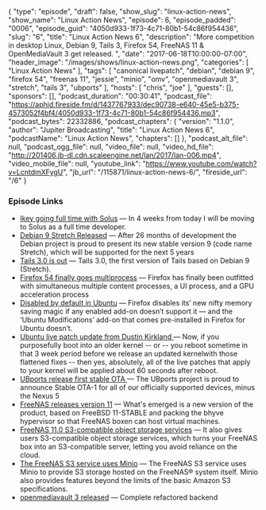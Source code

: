 {
  "type": "episode",
  "draft": false,
  "show_slug": "linux-action-news",
  "show_name": "Linux Action News",
  "episode": 6,
  "episode_padded": "0006",
  "episode_guid": "4050d933-1f73-4c71-80b1-54c86f954436",
  "slug": "6",
  "title": "Linux Action News 6",
  "description": "More competition in desktop Linux, Debian 9, Tails 3, Firefox 54, FreeNAS 11 & OpenMediaVault 3 get released. ",
  "date": "2017-06-18T10:00:00-07:00",
  "header_image": "/images/shows/linux-action-news.png",
  "categories": [
    "Linux Action News"
  ],
  "tags": [
    "canonical livepatch",
    "debian",
    "debian 9",
    "firefox 54",
    "freenas 11",
    "jessie",
    "minio",
    "omv",
    "openmediavault 3",
    "stretch",
    "tails 3",
    "ubports"
  ],
  "hosts": [
    "chris",
    "joe"
  ],
  "guests": [],
  "sponsors": [],
  "podcast_duration": "00:30:41",
  "podcast_file": "https://aphid.fireside.fm/d/1437767933/dec90738-e640-45e5-b375-4573052f4bf4/4050d933-1f73-4c71-80b1-54c86f954436.mp3",
  "podcast_bytes": 22332886,
  "podcast_chapters": {
    "version": "1.1.0",
    "author": "Jupiter Broadcasting",
    "title": "Linux Action News 6",
    "podcastName": "Linux Action News",
    "chapters": []
  },
  "podcast_alt_file": null,
  "podcast_ogg_file": null,
  "video_file": null,
  "video_hd_file": "http://201406.jb-dl.cdn.scaleengine.net/lan/2017/lan-006.mp4",
  "video_mobile_file": null,
  "youtube_link": "https://www.youtube.com/watch?v=LcntdmXFygU",
  "jb_url": "/115871/linux-action-news-6/",
  "fireside_url": "/6"
}


### Episode Links

  * [Ikey going full time with Solus](https://solus-project.com/2017/06/13/we-are-growing/ "Ikey going full time with Solus") — In 4 weeks from today I will be moving to Solus as a full time developer.
  * [Debian 9 Stretch Released](https://www.debian.org/News/2017/20170617 "Debian 9 Stretch Released") — After 26 months of development the Debian project is proud to present its new stable version 9 (code name Stretch), which will be supported for the next 5 years
  * [Tails 3.0 is out](https://tails.boum.org/news/version_3.0/ "Tails 3.0 is out") — Tails 3.0, the first version of Tails based on Debian 9 (Stretch).
  * [Firefox 54 finally goes multiprocess](https://arstechnica.com/information-technology/2017/06/firefox-multiple-content-processes/ "Firefox 54 finally goes multiprocess") — Firefox has finally been outfitted with simultaneous multiple content processes, a UI process, and a GPU acceleration process
  * [Disabled by default in Ubuntu](http://www.omgubuntu.co.uk/2017/06/firefox-54-now-available-in-ubuntu "Disabled by default in Ubuntu") — Firefox disables its’ new nifty memory saving magic if any enabled add-on doesn’t support it — and the ‘Ubuntu Modifications’ add-on that comes pre-installed in Firefox for Ubuntu doesn’t.
  * [Ubuntu live patch update from Dustin Kirkland ](https://slexy.org/view/s21JzZQVLV "Ubuntu live patch update from Dustin Kirkland ") — Now, if you purposefully boot into an older kernel -- or -- you reboot sometime in that 3 week period before we release an updated kernelwith those flattened fixes -- then yes, absolutely, all of the live patches that apply to your kernel will be applied about 60 seconds after reboot.
  * [UBports release first stable OTA ](https://blog.ubports.com/qanda/2017/06/14/community-update.html "UBports release first stable OTA ") — The UBports project is proud to announce Stable OTA-1 for all of our officially supported devices, minus the Nexus 5
  * [FreeNAS releases version 11](https://www.theregister.co.uk/2017/06/15/freenas_11/ "FreeNAS releases version 11") — What's emerged is a new version of the product, based on FreeBSD 11-STABLE and packing the bhyve hypervisor so that FreeNAS boxen can host virtual machines. 
  * [FreeNAS 11.0 S3-compatible object storage services](http://www.freenas.org/blog/freenas-11-0/ "FreeNAS 11.0 S3-compatible object storage services") — It also gives users S3-compatible object storage services, which turns your FreeNAS box into an S3-compatible server, letting you avoid reliance on the cloud.
  * [The FreeNAS S3 service uses Minio](http://doc.freenas.org/11/services.html#s3 "The FreeNAS S3 service uses Minio") — The FreeNAS S3 service uses Minio to provide S3 storage hosted on the FreeNAS® system itself. Minio also provides features beyond the limits of the basic Amazon S3 specifications.
  * [openmediavault 3 released](https://www.openmediavault.org/?p=2131 "openmediavault 3 released") — Complete refactored backend


